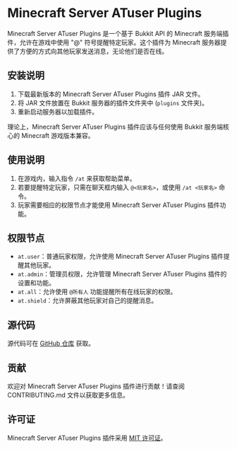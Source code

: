 # Minecraft Server ATuser Plugins

Minecraft Server ATuser Plugins 是一个基于 Bukkit API 的 Minecraft 服务端插件，允许在游戏中使用 "@" 符号提醒特定玩家。这个插件为 Minecraft 服务器提供了方便的方式向其他玩家发送消息，无论他们是否在线。

## 安装说明

1. 下载最新版本的 Minecraft Server ATuser Plugins 插件 JAR 文件。
2. 将 JAR 文件放置在 Bukkit 服务器的插件文件夹中 (`plugins` 文件夹)。
3. 重新启动服务器以加载插件。

理论上，Minecraft Server ATuser Plugins 插件应该与任何使用 Bukkit 服务端核心的 Minecraft 游戏版本兼容。

## 使用说明

1. 在游戏内，输入指令 `/at` 来获取帮助菜单。
2. 若要提醒特定玩家，只需在聊天框内输入 `@<玩家名>`，或使用 `/at <玩家名>` 命令。
3. 玩家需要相应的权限节点才能使用 Minecraft Server ATuser Plugins 插件功能。

## 权限节点

- `at.user`：普通玩家权限，允许使用 Minecraft Server ATuser Plugins 插件提醒其他玩家。
- `at.admin`：管理员权限，允许管理 Minecraft Server ATuser Plugins 插件的设置和功能。
- `at.all`：允许使用 `@所有人` 功能提醒所有在线玩家的权限。
- `at.shield`：允许屏蔽其他玩家对自己的提醒消息。

## 源代码

源代码可在 [GitHub 仓库](https://github.com/Azizi030/atuser) 获取。

## 贡献

欢迎对 Minecraft Server ATuser Plugins 插件进行贡献！请查阅 CONTRIBUTING.md 文件以获取更多信息。

## 许可证

Minecraft Server ATuser Plugins 插件采用 [MIT 许可证](LICENSE)。
